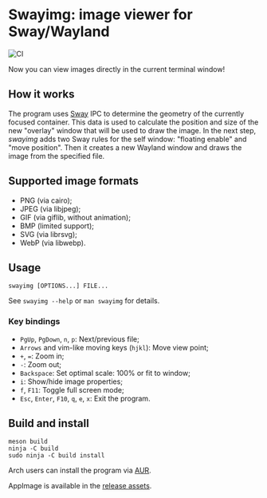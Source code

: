 # Swayimg: image viewer for Sway/Wayland

![CI](https://github.com/artemsen/swayimg/workflows/CI/badge.svg)

Now you can view images directly in the current terminal window!

## How it works

The program uses [Sway](https://swaywm.org) IPC to determine the geometry of the
currently focused container. This data is used to calculate the position and
size of the new "overlay" window that will be used to draw the image.
In the next step, _swayimg_ adds two Sway rules for the self window: "floating
enable" and "move position". Then it creates a new Wayland window and draws the
image from the specified file.

## Supported image formats

- PNG (via cairo);
- JPEG (via libjpeg);
- GIF (via giflib, without animation);
- BMP (limited support);
- SVG (via librsvg);
- WebP (via libwebp).

## Usage

`swayimg [OPTIONS...] FILE...`

See `swayimg --help` or `man swayimg` for details.

### Key bindings

- `PgUp`, `PgDown`, `n`, `p`: Next/previous file;
- `Arrows` and vim-like moving keys (`hjkl`): Move view point;
- `+`, `=`: Zoom in;
- `-`: Zoom out;
- `Backspace`: Set optimal scale: 100% or fit to window;
- `i`: Show/hide image properties;
- `f`, `F11`: Toggle full screen mode;
- `Esc`, `Enter`, `F10`, `q`, `e`, `x`: Exit the program.

## Build and install

```
meson build
ninja -C build
sudo ninja -C build install
```

Arch users can install the program via [AUR](https://aur.archlinux.org/packages/swayimg).

AppImage is available in the [release assets](https://github.com/artemsen/swayimg/releases).
